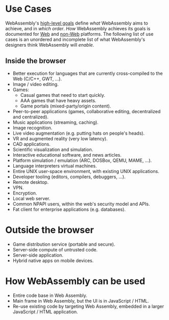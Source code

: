 # Use Cases

WebAssembly's [high-level goals](HighLevelGoals.md) define *what* WebAssembly
aims to achieve, and in *which order*. *How* WebAssembly achieves its goals is
documented for [Web](Web.md) and [non-Web](NonWeb.md) platforms. The following
list of use cases is an unordered and incomplete list of what WebAssembly's
designers think WebAssembly will *enable*.

## Inside the browser

* Better execution for languages that are currently cross-compiled to the Web
  (C/C++, GWT, …).
* Image / video editing.
* Games:
  - Casual games that need to start quickly.
  - AAA games that have heavy assets.
  - Game portals (mixed-party/origin content).
* Peer-to-peer applications (games, collaborative editing, decentralized and
  centralized).
* Music applications (streaming, caching).
* Image recognition.
* Live video augmentation (e.g. putting hats on people's heads).
* VR and augmented reality (very low latency).
* CAD applications.
* Scientific visualization and simulation.
* Interactive educational software, and news articles.
* Platform simulation / emulation (ARC, DOSBox, QEMU, MAME, …).
* Language interpreters virtual machines.
* Entire UNIX user-space environment, with existing UNIX applications.
* Developer tooling (editors, compilers, debuggers, …).
* Remote desktop.
* VPN.
* Encryption.
* Local web server.
* Common NPAPI users, within the web's security model and APIs.
* Fat client for enterprise applications (e.g. databases).

# Outside the browser

* Game distribution service (portable and secure).
* Server-side compute of untrusted code.
* Server-side application.
* Hybrid native apps on mobile devices.

# How WebAssembly can be used

* Entire code base in Web Assembly.
* Main frame in Web Assembly, but the UI is in JavaScript / HTML.
* Re-use existing code by targeting Web Assembly, embedded in a larger
  JavaScript / HTML application.
